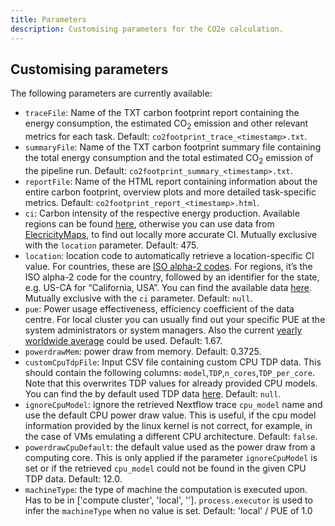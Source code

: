 ```yaml
---
title: Parameters
description: Customising parameters for the CO2e calculation.
---
```


## Customising parameters

The following parameters are currently available:

- `traceFile`: Name of the TXT carbon footprint report containing the energy consumption, the estimated CO<sub>2</sub> emission and other relevant metrics for each task.
Default: `co2footprint_trace_<timestamp>.txt`.
- `summaryFile`: Name of the TXT carbon footprint summary file containing the total energy consumption and the total estimated CO<sub>2</sub> emission of the pipeline run.
Default: `co2footprint_summary_<timestamp>.txt`.
- `reportFile`: Name of the HTML report containing information about the entire carbon footprint, overview plots and more detailed task-specific metrics.
Default: `co2footprint_report_<timestamp>.html`.
- `ci`: Carbon intensity of the respective energy production. Available regions can be found [here](https://github.com/nextflow-io/nf-co2footprint/blob/1.0.0-beta/plugins/nf-co2footprint/src/resources/CI_aggregated.v2.2.csv), otherwise you can use data from [ElecricityMaps](https://app.electricitymaps.com/map/24h), to find out locally more accurate CI.
Mutually exclusive with the `location` parameter.
Default: 475.
- `location`: location code to automatically retrieve a location-specific CI value.
For countries, these are [ISO alpha-2 codes](https://en.wikipedia.org/wiki/ISO_3166-1_alpha-2). 
For regions, it’s the ISO alpha-2 code for the country, followed by an identifier for the state, e.g. US-CA for “California, USA”.
You can find the available data [here](https://github.com/nextflow-io/nf-co2footprint/blob/1.0.0-beta/plugins/nf-co2footprint/src/resources/CI_aggregated.v2.2.csv).
Mutually exclusive with the `ci` parameter.
Default: `null`.
- `pue`: Power usage effectiveness, efficiency coefficient of the data centre. For local cluster you can usually find out your specific PUE at the system administrators or system managers. Also the current [yearly worldwide average](https://www.statista.com/statistics/1229367/data-center-average-annual-pue-worldwide/) could be used.
Default: 1.67.
- `powerdrawMem`: power draw from memory.
Default: 0.3725.
- `customCpuTdpFile`: Input CSV file containing custom CPU TDP data.
This should contain the following columns: `model`,`TDP`,`n_cores`,`TDP_per_core`.
Note that this overwrites TDP values for already provided CPU models.
You can find the by default used TDP data [here](https://github.com/nextflow-io/nf-co2footprint/blob/1.0.0-beta/plugins/nf-co2footprint/src/resources/TDP_cpu.v2.2.csv).
Default: `null`.
- `ignoreCpuModel`: ignore the retrieved Nextflow trace `cpu_model` name and use the default CPU power draw value.
This is useful, if the cpu model information provided by the linux kernel is not correct, for example, in the case of VMs emulating a different CPU architecture.
Default: `false`.
- `powerdrawCpuDefault`: the default value used as the power draw from a computing core.
This is only applied if the parameter `ignoreCpuModel` is set or if the retrieved `cpu_model` could not be found in the given CPU TDP data.
Default: 12.0.
- `machineType`: the type of machine the computation is executed upon. Has to be in ['compute cluster', 'local', ''].
  `process.executor` is used to infer the `machineType` when no value is set.
  Default: 'local' / PUE of 1.0
